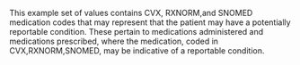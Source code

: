 This example set of values contains CVX, RXNORM,and SNOMED medication codes that may represent that the patient may have a potentially reportable condition. These pertain to medications administered and medications prescribed, where the medication, coded in CVX,RXNORM,SNOMED, may be indicative of a reportable condition.